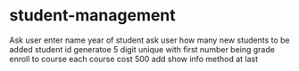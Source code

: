 # student-management
Ask user enter name year of student
ask user how many new students to be added
student id generatoe 5 digit unique with first number being grade
enroll to course
each course cost 500
add show info method at last
